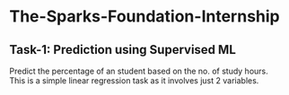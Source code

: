 # The-Sparks-Foundation-Internship  

## Task-1: Prediction using Supervised ML
Predict the percentage of an student based on the no. of study hours.   
This is a simple linear regression task as it involves just 2 variables.  

